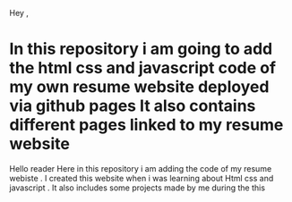 Hey , 
  # In this repository i am going to add the html css  and javascript code of my own resume website deployed via github pages It also contains different pages linked to my resume website #
  Hello 
  reader
  Here in this repository i am adding the code of my resume webiste . I created this website when i was learning about Html css and javascript . It also includes some projects made by me during the this 
